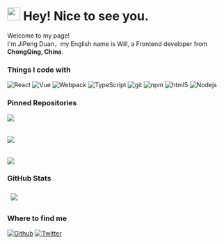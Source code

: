 <h1><img src="https://emojis.slackmojis.com/emojis/images/1531849430/4246/blob-sunglasses.gif?1531849430" width="30"/> Hey! Nice to see you.</h1>


<p>Welcome to my page! </br> I'm JiPeng Duan，my English name is Will, a Frontend developer from <img src="https://www.webfx.com/wp-content/themes/fx/assets/img/tools/emoji-cheat-sheet/graphics/emojis/cn.png" width="13"/> <b>ChongQing, China</b>.
<h3>Things I code with</h3>
<p>
  <img alt="React" src="https://img.shields.io/badge/-React-45b8d8?style=flat-square&logo=react&logoColor=white" />
  <img alt="Vue" src="https://img.shields.io/badge/-Vue-43853d?style=flat-square&logo=Vue.js&logoColor=white" />
  <img alt="Webpack" src="https://img.shields.io/badge/-Webpack-8DD6F9?style=flat-square&logo=webpack&logoColor=white" /> 
  <img alt="TypeScript" src="https://img.shields.io/badge/-TypeScript-007ACC?style=flat-square&logo=typescript&logoColor=white" />
  <img alt="git" src="https://img.shields.io/badge/-Git-F05032?style=flat-square&logo=git&logoColor=white" />
  <img alt="npm" src="https://img.shields.io/badge/-NPM-CB3837?style=flat-square&logo=npm&logoColor=white" />
  <img alt="html5" src="https://img.shields.io/badge/-HTML5-E34F26?style=flat-square&logo=html5&logoColor=white" />
  <img alt="Nodejs" src="https://img.shields.io/badge/-Nodejs-43853d?style=flat-square&logo=Node.js&logoColor=white" />
</p>

<h3> Pinned Repositories</h3>
<div style="margin-bottom:1rem">
<a style="display:block;" href="https://github.com/enoshima7/my-cv">
   <img align="center"  src="https://github-readme-stats.vercel.app/api/pin/?username=enoshima7&repo=my-cv" />
</a>
  </div>
  <br/>
  <div style="margin-bottom:1rem">
<a style="display:block" href="https://github.com/enoshima7/sep-web-imitatation">
   <img align="center"  src="https://github-readme-stats.vercel.app/api/pin/?username=enoshima7&repo=sep-web-imitatation" />
</a>
  </div>
  <br/>
  <div style="margin-bottom:1rem">
<a style="display:block" href="https://github.com/enoshima7/pokemon-app">
   <img align="center"  src="https://github-readme-stats.vercel.app/api/pin/?username=enoshima7&repo=pokemon-app" />
</a>
  </div>
  
<h3> GitHub Stats </h3>
<a href="https://github.com/enoshima7">
  <img align="center" style="margin:0.5rem" src="https://github-readme-stats.vercel.app/api/?username=enoshima7&show_icons=true" />
</a>

<h3>Where to find me</h3>
<p><a href="https://github.com/enoshima7" target="_blank"><img alt="Github" src="https://img.shields.io/badge/GitHub-%2312100E.svg?&style=for-the-badge&logo=Github&logoColor=white" /></a> <a href="https://twitter.com/enoshima73" target="_blank"><img alt="Twitter" src="https://img.shields.io/badge/twitter-%231DA1F2.svg?&style=for-the-badge&logo=twitter&logoColor=white" /></a>
</p>
